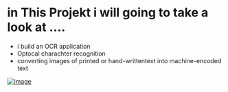 # in This Projekt i will going to take a look at ....

* i build an OCR application
* Optocal charachter recognition
* converting images of printed or hand-writtentext into machine-encoded text

[![image](https://github.com/KhaledBenAbderrahim/SomeProject/assets/74714706/dd2f6577-bdc8-4cce-887d-23f0b819a775)
](https://raw.githubusercontent.com/KhaledBenAbderrahim/SomeProject/main/DataScience%20Projects/Detecting%20and%20OCR%E2%80%99ing%20Digits/images/numbers1_OCR.jpg)
